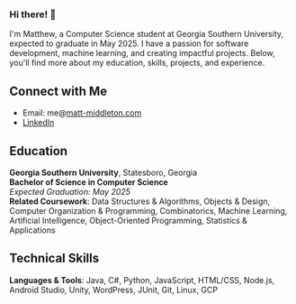 ### Hi there! 👋

I'm Matthew, a Computer Science student at Georgia Southern University, expected to graduate in May 2025. I have a passion for software development, machine learning, and creating impactful projects. Below, you'll find more about my education, skills, projects, and experience.

## Connect with Me
- Email: me@[matt-middleton.com](matt-middleton.com)
- [LinkedIn](https://linkedin.com/in/mmiddletonn)

## Education

**Georgia Southern University**, Statesboro, Georgia  
**Bachelor of Science in Computer Science**  
*Expected Graduation: May 2025*  
**Related Coursework**: Data Structures & Algorithms, Objects & Design, Computer Organization & Programming, Combinatorics, Machine Learning, Artificial Intelligence, Object-Oriented Programming, Statistics & Applications

## Technical Skills

**Languages & Tools**: Java, C#, Python, JavaScript, HTML/CSS, Node.js, Android Studio, Unity, WordPress, JUnit, Git, Linux, GCP
